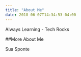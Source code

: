 ```yaml
---
title: "About Me"
date: 2018-06-07T14:34:53-04:00
---
```


Always Learning - Tech Rocks

##More About Me

Sua Sponte
